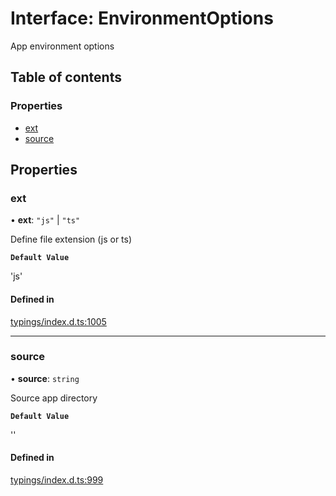 # Interface: EnvironmentOptions

App environment options

## Table of contents

### Properties

- [ext](../wiki/EnvironmentOptions#ext)
- [source](../wiki/EnvironmentOptions#source)

## Properties

### ext

• **ext**: ``"js"`` \| ``"ts"``

Define file extension (js or ts)

**`Default Value`**

'js'

#### Defined in

[typings/index.d.ts:1005](https://github.com/Natto-PKP/discord-sucrose/blob/a2c6566/typings/index.d.ts#L1005)

___

### source

• **source**: `string`

Source app directory

**`Default Value`**

''

#### Defined in

[typings/index.d.ts:999](https://github.com/Natto-PKP/discord-sucrose/blob/a2c6566/typings/index.d.ts#L999)
